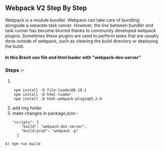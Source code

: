 ## Webpack V2 Step By Step

Webpack is a module bundler. Webpack can take care of bundling alongside a separate task runner. However, the line between bundler and task runner has become blurred thanks to community developed webpack plugins. Sometimes these plugins are used to perform tasks that are usually done outside of webpack, such as cleaning the build directory or deploying the build.

#### In this Brach use  file and html loader with "webpack-dev-server"

### Steps :-
1) 
```
	npm install -D file-loader@0.10.1
	npm install -D html-loader
	npm install -D html-webpack-plugin@3.2.0
```
2) add img folder
3) make changes in package.json:-
	```
	"scripts": {
	    "build": "webpack-dev-server",
	    "build:prod": "webpack -p"
	  }

  ```
 4) npm run build